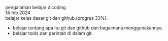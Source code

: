 pengalaman belajar dicoding  
14 feb 2024  
belajar kelas dasar git dan github.(progres 33%).  
* belajar tentang apa itu git dan github dan bagaimana menggunakannya.  
* belajar tools dan perintah di dalam git.  
